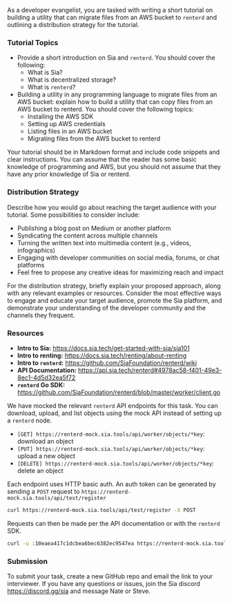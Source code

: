 As a developer evangelist, you are tasked with writing a short tutorial on building a utility that can migrate files from an AWS bucket to `renterd` and outlining a distribution strategy for the tutorial.

### Tutorial Topics
- Provide a short introduction on Sia and `renterd`. You should cover the following:  
	- What is Sia?
	- What is decentralized storage?
	- What is `renterd`?
- Building a utility in any programming language to migrate files from an AWS bucket: explain how to build a utility that can copy files from an AWS bucket to renterd. You should cover the following topics:
	- Installing the AWS SDK
	- Setting up AWS credentials
	- Listing files in an AWS bucket
	- Migrating files from the AWS bucket to renterd

Your tutorial should be in Markdown format and include code snippets and clear instructions. You can assume that the reader has some basic knowledge of programming and AWS, but you should not assume that they have any prior knowledge of Sia or renterd.

### Distribution Strategy
Describe how you would go about reaching the target audience with your tutorial. Some possibilities to consider include:
- Publishing a blog post on Medium or another platform
- Syndicating the content across multiple channels
- Turning the written text into multimedia content (e.g., videos, infographics)
- Engaging with developer communities on social media, forums, or chat platforms
- Feel free to propose any creative ideas for maximizing reach and impact

For the distribution strategy, briefly explain your proposed approach, along with any relevant examples or resources. Consider the most effective ways to engage and educate your target audience, promote the Sia platform, and demonstrate your understanding of the developer community and the channels they frequent.

### Resources

- **Intro to Sia:** https://docs.sia.tech/get-started-with-sia/sia101
- **Intro to renting:** https://docs.sia.tech/renting/about-renting
- **Intro to `renterd`:** https://github.com/SiaFoundation/renterd/wiki
- **API Documentation:** https://api.sia.tech/renterd#4978ac58-f401-49e3-8ec1-4d5d32ea5f72
- **`renterd` Go SDK:** https://github.com/SiaFoundation/renterd/blob/master/worker/client.go

We have mocked the relevant `renterd` API endpoints for this task. You can download, upload, and list objects using the mock API instead of setting up a `renterd` node.
+ `[GET] https://renterd-mock.sia.tools/api/worker/objects/*key`: download an object
+ `[PUT] https://renterd-mock.sia.tools/api/worker/objects/*key`: upload a new object
+ `[DELETE] https://renterd-mock.sia.tools/api/worker/objects/*key`: delete an object

Each endpoint uses HTTP basic auth. An auth token can be generated by sending a `POST` request to `https://renterd-mock.sia.tools/api/test/register`
```sh
curl https://renterd-mock.sia.tools/api/test/register -X POST
```

Requests can then be made per the API documentation or with the `renterd` SDK.
```sh
curl -u :10eaea417c1dcbea6bec6382ec9547ea https://renterd-mock.sia.tools/api/worker/objects/foo/bar.jpg
```
### Submission

To submit your task, create a new GitHub repo and email the link to your interviewer. If you have any questions or issues, join the Sia discord https://discord.gg/sia and message Nate or Steve.
